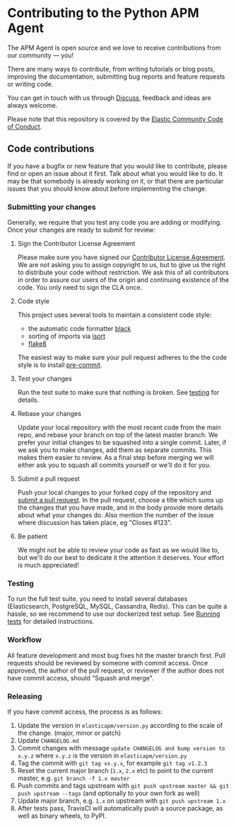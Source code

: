 # Contributing to the Python APM Agent

The APM Agent is open source and we love to receive contributions from our community — you!

There are many ways to contribute,
from writing tutorials or blog posts,
improving the documentation,
submitting bug reports and feature requests or writing code.

You can get in touch with us through [Discuss](https://discuss.elastic.co/c/apm),
feedback and ideas are always welcome.

Please note that this repository is covered by the [Elastic Community Code of Conduct](https://www.elastic.co/community/codeofconduct).

## Code contributions

If you have a bugfix or new feature that you would like to contribute,
please find or open an issue about it first.
Talk about what you would like to do.
It may be that somebody is already working on it,
or that there are particular issues that you should know about before implementing the change.

### Submitting your changes

Generally, we require that you test any code you are adding or modifying.
Once your changes are ready to submit for review:

1. Sign the Contributor License Agreement

    Please make sure you have signed our [Contributor License Agreement](https://www.elastic.co/contributor-agreement/).
    We are not asking you to assign copyright to us,
    but to give us the right to distribute your code without restriction.
    We ask this of all contributors in order to assure our users of the origin and continuing existence of the code.
    You only need to sign the CLA once.

1. Code style

    This project uses several tools to maintain a consistent code style:
    
     * the automatic code formatter [black](https://black.readthedocs.io/en/stable/)
     * sorting of imports via [isort](https://isort.readthedocs.io/en/latest/)
     * [flake8](http://flake8.pycqa.org/en/latest/)
     
    The easiest way to make sure your pull request adheres to the the code style
    is to install [pre-commit](https://pre-commit.com/).

1. Test your changes

    Run the test suite to make sure that nothing is broken.
    See [testing](#testing) for details.

1. Rebase your changes

    Update your local repository with the most recent code from the main repo,
    and rebase your branch on top of the latest master branch.
    We prefer your initial changes to be squashed into a single commit.
    Later,
    if we ask you to make changes,
    add them as separate commits.
    This makes them easier to review.
    As a final step before merging we will either ask you to squash all commits yourself or we'll do it for you.

1. Submit a pull request

    Push your local changes to your forked copy of the repository and [submit a pull request](https://help.github.com/articles/using-pull-requests).
    In the pull request,
    choose a title which sums up the changes that you have made,
    and in the body provide more details about what your changes do.
    Also mention the number of the issue where discussion has taken place,
    eg "Closes #123".

1. Be patient

    We might not be able to review your code as fast as we would like to,
    but we'll do our best to dedicate it the attention it deserves.
    Your effort is much appreciated!

### Testing

To run the full test suite,
you need to install several databases (Elasticsearch, PostgreSQL, MySQL, Cassandra, Redis).
This can be quite a hassle, so we recommend to use our dockerized test setup.
See [Running tests](https://www.elastic.co/guide/en/apm/agent/python/master/run-tests-locally.html) for detailed instructions.


### Workflow

All feature development and most bug fixes hit the master branch first.
Pull requests should be reviewed by someone with commit access.
Once approved, the author of the pull request,
or reviewer if the author does not have commit access,
should "Squash and merge".

### Releasing

If you have commit access, the process is as follows:

1. Update the version in `elasticapm/version.py` according to the scale of the change. (major, minor or patch)
1. Update `CHANGELOG.md`
1. Commit changes with message `update CHANGELOG and bump version to x.y.z` where `x.y.z` is the version in `elasticapm/version.py`
1. Tag the commit with `git tag vx.y.x`, for example `git tag v1.2.3`
1. Reset the current major branch (`1.x`, `2.x` etc) to point to the current master, e.g. `git branch -f 1.x master`
1. Push commits and tags upstream with `git push upstream master && git push upstream --tags` (and optionally to your own fork as well)
1. Update major branch, e.g. `1.x` on upstream with `git push upstream 1.x`
1. After tests pass, TravisCI will automatically push a source package, as well as binary wheels, to PyPI.
